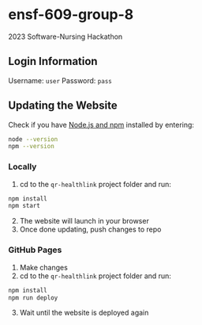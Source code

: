 # ensf-609-group-8

2023 Software-Nursing Hackathon

## Login Information

Username: `user` Password: `pass`

## Updating the Website

Check if you have [Node.js and npm](https://nodejs.org/en/download/) installed by entering:

```sh
node --version
npm --version
```

### Locally

1. cd to the `qr-healthlink` project folder and run:

```sh
npm install
npm start
```

2. The website will launch in your browser
3. Once done updating, push changes to repo

### GitHub Pages

1. Make changes
2. cd to the `qr-healthlink` project folder and run:

```sh
npm install
npm run deploy
```

3. Wait until the website is deployed again
